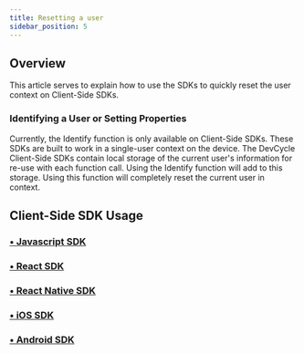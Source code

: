 ```yaml
---
title: Resetting a user
sidebar_position: 5
---
```


## Overview

This article serves to explain how to use the SDKs to quickly reset the user context on Client-Side SDKs.

### Identifying a User or Setting Properties

Currently, the Identify function is only available on Client-Side SDKs. These SDKs are built to work in a single-user context on the device. The DevCycle Client-Side SDKs contain local storage of the current user's information for re-use with each function call. Using the Identify function will add to this storage. Using this function will completely reset the current user in context. 

## Client-Side SDK Usage

### [• Javascript SDK](/docs/sdk/client-side-sdks/javascript#reset-user)

### [• React SDK](/docs/sdk/client-side-sdks/react#resetting-user)

### [• React Native SDK](/docs/sdk/client-side-sdks/react#resetting-user)

### [• iOS SDK](/docs/sdk/client-side-sdks/ios#identifying-user#reset-user)

### [• Android SDK](/docs/sdk/client-side-sdks/android#identifying-user#reset-user)
